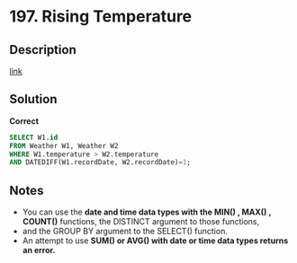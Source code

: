 # 197. Rising Temperature


## Description

[link](https://leetcode.com/problems/rising-temperature/)


## Solution

**Correct**
```SQL
SELECT W1.id
FROM Weather W1, Weather W2
WHERE W1.temperature > W2.temperature 
AND DATEDIFF(W1.recordDate, W2.recordDate)=1;

```

## Notes

* You can use the **date and time data types with the MIN() , MAX() , COUNT()** functions, the DISTINCT argument to those functions, 
* and the GROUP BY argument to the SELECT() function. 
* An attempt to use **SUM() or AVG() with date or time data types returns an error.**
